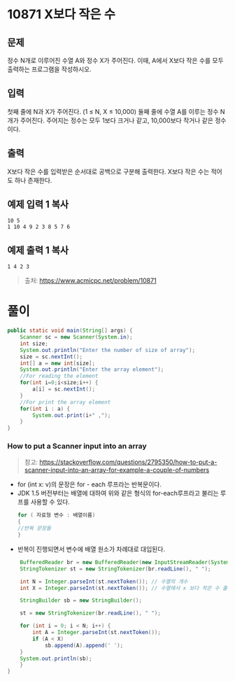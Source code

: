 # 10871 X보다 작은 수

## 문제
정수 N개로 이루어진 수열 A와 정수 X가 주어진다. 이때, A에서 X보다 작은 수를 모두 출력하는 프로그램을 작성하시오.
## 입력
첫째 줄에 N과 X가 주어진다. (1 ≤ N, X ≤ 10,000)
둘째 줄에 수열 A를 이루는 정수 N개가 주어진다. 주어지는 정수는 모두 1보다 크거나 같고, 10,000보다 작거나 같은 정수이다.
## 출력
X보다 작은 수를 입력받은 순서대로 공백으로 구분해 출력한다. X보다 작은 수는 적어도 하나 존재한다.
## 예제 입력 1 복사
```
10 5
1 10 4 9 2 3 8 5 7 6
```
## 예제 출력 1 복사
```
1 4 2 3
```
>출처: <https://www.acmicpc.net/problem/10871> 

# 풀이
```java
public static void main(String[] args) {
    Scanner sc = new Scanner(System.in);
    int size;
    System.out.println("Enter the number of size of array");
    size = sc.nextInt();
    int[] a = new int[size];
    System.out.println("Enter the array element");
    //For reading the element
    for(int i=0;i<size;i++) {
        a[i] = sc.nextInt();
    }
    //For print the array element
    for(int i : a) {
        System.out.print(i+" ,");
    }
}
```

### How to put a Scanner input into an array

>참고: <https://stackoverflow.com/questions/2795350/how-to-put-a-scanner-input-into-an-array-for-example-a-couple-of-numbers> 

* for (int x: v)의 문장은 for - each 루프라는 반복문이다. 
* JDK 1.5 버전부터는 배열에 대하여 위와 같은 형식의 for-each루프라고 불리는 루프를 사용할 수 있다.
	```java
	for ( 자료형 변수 : 배열이름)
	{
	//반복 문장들
	}
	```
* 반복이 진행되면서 변수에 배열 원소가 차례대로 대입된다.


```java
	BufferedReader br = new BufferedReader(new InputStreamReader(System.in));
	StringTokenizer st = new StringTokenizer(br.readLine(), " ");

	int N = Integer.parseInt(st.nextToken()); // 수열의 개수
	int X = Integer.parseInt(st.nextToken()); // 수열에서 x 보다 작은 수 출력

	StringBuilder sb = new StringBuilder();		

	st = new StringTokenizer(br.readLine(), " ");

	for (int i = 0; i < N; i++) {
		int A = Integer.parseInt(st.nextToken());
		if (A < X) 
			sb.append(A).append(' ');	
	}
	System.out.println(sb);
	}
}
```
